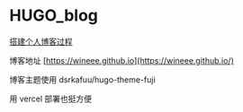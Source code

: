 # HUGO_blog
[搭建个人博客过程](https://wineee.github.io/post/hugo_blog/)

博客地址 [https://wineee.github.io](https://wineee.github.io/)

博客主题使用  dsrkafuu/hugo-theme-fuji

用 vercel 部署也挺方便
